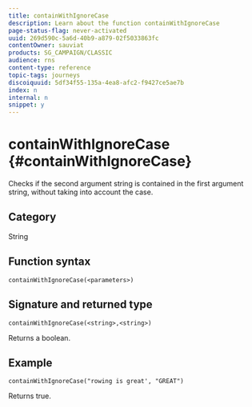 ```yaml
---
title: containWithIgnoreCase
description: Learn about the function containWithIgnoreCase
page-status-flag: never-activated
uuid: 269d590c-5a6d-40b9-a879-02f5033863fc
contentOwner: sauviat
products: SG_CAMPAIGN/CLASSIC
audience: rns
content-type: reference
topic-tags: journeys
discoiquuid: 5df34f55-135a-4ea8-afc2-f9427ce5ae7b
index: n
internal: n
snippet: y
---
```


# containWithIgnoreCase {#containWithIgnoreCase}

Checks if the second argument string is contained in the first argument string, without taking into account the case.

## Category

String

## Function syntax

`containWithIgnoreCase(<parameters>)`

## Signature and returned type

`containWithIgnoreCase(<string>,<string>)`

Returns a boolean.

## Example

`containWithIgnoreCase("rowing is great', "GREAT")`

Returns true.
